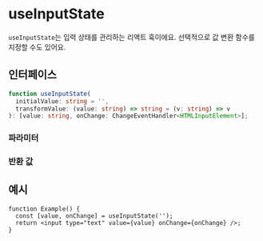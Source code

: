 # useInputState

`useInputState`는 입력 상태를 관리하는 리액트 훅이에요. 선택적으로 값 변환 함수를 지정할 수도 있어요.

## 인터페이스

```ts
function useInputState(
  initialValue: string = '',
  transformValue: (value: string) => string = (v: string) => v
): [value: string, onChange: ChangeEventHandler<HTMLInputElement>];
```

### 파라미터

<Interface
  name="initialValue"
  type="string"
  description='입력의 초기 값이에요. 기본값은 빈 문자열(<code>""</code>)이에요.'
/>

<Interface
  name="transformValue"
  type="(value: string) => string"
  description="입력 값을 변환하는 함수예요. 기본값은 아무 변화 없이 입력을 반환하는 함수예요."
/>

### 반환 값

<Interface
  name=""
  type="[value: string, onChange: ChangeEventHandler<HTMLInputElement>]"
  description="튜플을 포함해요:"
  :nested="[
    {
      name: 'value',
      type: 'string',
      description: '현재 상태 값이에요.',
    },
    {
      name: 'onChange',
      type: 'ChangeEventHandler<HTMLInputElement>',
      description: '상태를 업데이트하는 함수예요.',
    },
  ]"
/>

## 예시

```tsx
function Example() {
  const [value, onChange] = useInputState('');
  return <input type="text" value={value} onChange={onChange} />;
}
```